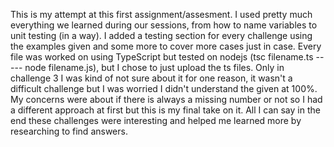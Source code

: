 This is my attempt at this first assignment/assesment.
I used pretty much everything we learned during our sessions, from how to name variables
to unit testing (in a way). I added a testing section for every challenge using the
examples given and some more to cover more cases just in case. Every file was worked on
using TypeScript but tested on nodejs (tsc filename.ts ----- node filename.js), but I 
chose to just upload the ts files. Only in challenge 3 I was kind of not sure about it for 
one reason, it wasn't a difficult challenge but I was worried I didn't understand the given
at 100%. My concerns were about if there is always a missing number or not so I had a 
different approach at first but this is my final take on it. All I can say in the end these
challenges were interesting and helped me learned more by researching to find answers.